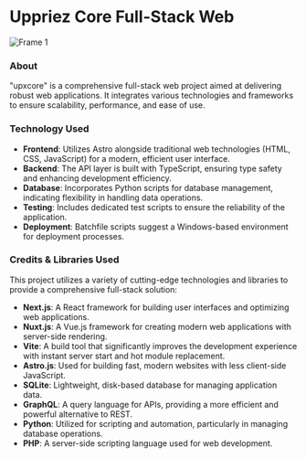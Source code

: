 # Uppriez Core Full-Stack Web
![Frame 1](https://github.com/Rinechxn/upxcore/assets/99713905/0ed4b310-b497-4b9c-8a4e-763d17dc8a39)
### About
"upxcore" is a comprehensive full-stack web project aimed at delivering robust web applications. It integrates various technologies and frameworks to ensure scalability, performance, and ease of use.

### Technology Used

- **Frontend**: Utilizes Astro alongside traditional web technologies (HTML, CSS, JavaScript) for a modern, efficient user interface.
- **Backend**: The API layer is built with TypeScript, ensuring type safety and enhancing development efficiency.
- **Database**: Incorporates Python scripts for database management, indicating flexibility in handling data operations.
- **Testing**: Includes dedicated test scripts to ensure the reliability of the application.
- **Deployment**: Batchfile scripts suggest a Windows-based environment for deployment processes.

### Credits & Libraries Used

This project utilizes a variety of cutting-edge technologies and libraries to provide a comprehensive full-stack solution:

- **Next.js**: A React framework for building user interfaces and optimizing web applications.
- **Nuxt.js**: A Vue.js framework for creating modern web applications with server-side rendering.
- **Vite**: A build tool that significantly improves the development experience with instant server start and hot module replacement.
- **Astro.js**: Used for building fast, modern websites with less client-side JavaScript.
- **SQLite**: Lightweight, disk-based database for managing application data.
- **GraphQL**: A query language for APIs, providing a more efficient and powerful alternative to REST.
- **Python**: Utilized for scripting and automation, particularly in managing database operations.
- **PHP**: A server-side scripting language used for web development.

